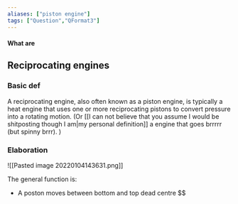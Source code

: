 ```yaml
---
aliases: ["piston engine"]
tags: ["Question","QFormat3"]
---
```


#### What are
## Reciprocating engines
### Basic def
A reciprocating engine, also often known as a piston engine, is typically a heat engine that uses one or more reciprocating pistons to convert pressure into a rotating motion.
(Or [[I can not believe that you assume I would be shitposting though I am|my personal definition]] a engine that goes brrrrr (but spinny brrr). )

### Elaboration
![[Pasted image 20220104143631.png]]

The general function is:
- A poston moves between bottom and top dead centre $\$
